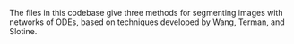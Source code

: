 The files in this codebase give three methods for segmenting images with networks of ODEs, based on techniques developed by Wang, Terman, and Slotine.
